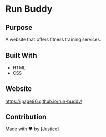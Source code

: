 # Run Buddy

## Purpose
A website that offers fitness training services.

## Built With
* HTML
* CSS

## Website        
https://jpage96.github.io/run-buddy/

## Contribution
Made with ❤️ by [Justice]
